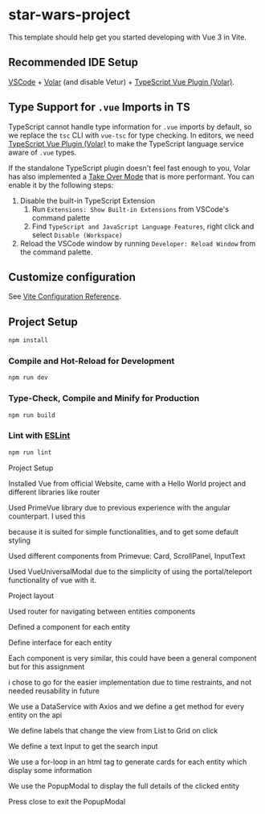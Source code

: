 # star-wars-project

This template should help get you started developing with Vue 3 in Vite.

## Recommended IDE Setup

[VSCode](https://code.visualstudio.com/) + [Volar](https://marketplace.visualstudio.com/items?itemName=Vue.volar) (and disable Vetur) + [TypeScript Vue Plugin (Volar)](https://marketplace.visualstudio.com/items?itemName=Vue.vscode-typescript-vue-plugin).

## Type Support for `.vue` Imports in TS

TypeScript cannot handle type information for `.vue` imports by default, so we replace the `tsc` CLI with `vue-tsc` for type checking. In editors, we need [TypeScript Vue Plugin (Volar)](https://marketplace.visualstudio.com/items?itemName=Vue.vscode-typescript-vue-plugin) to make the TypeScript language service aware of `.vue` types.

If the standalone TypeScript plugin doesn't feel fast enough to you, Volar has also implemented a [Take Over Mode](https://github.com/johnsoncodehk/volar/discussions/471#discussioncomment-1361669) that is more performant. You can enable it by the following steps:

1. Disable the built-in TypeScript Extension
    1) Run `Extensions: Show Built-in Extensions` from VSCode's command palette
    2) Find `TypeScript and JavaScript Language Features`, right click and select `Disable (Workspace)`
2. Reload the VSCode window by running `Developer: Reload Window` from the command palette.

## Customize configuration

See [Vite Configuration Reference](https://vitejs.dev/config/).

## Project Setup

```sh
npm install
```

### Compile and Hot-Reload for Development

```sh
npm run dev
```

### Type-Check, Compile and Minify for Production

```sh
npm run build
```

### Lint with [ESLint](https://eslint.org/)

```sh
npm run lint
```

Project Setup

Installed Vue from official Website, came with a Hello World project and different libraries  like router 

Used PrimeVue library due to previous experience with the angular counterpart. I used this 

because it is suited for simple functionalities, and to get some default styling 

Used different components from Primevue: Card, ScrollPanel, InputText

Used VueUniversalModal due to the simplicity of using the portal/teleport functionality of vue with it.

Project layout

Used router for navigating between entities components

Defined a component for each entity

Define interface for each entity

Each component is very similar, this could have been a general component but for this assignment

i chose to go for the easier implementation due to time restraints, and not needed reusability in future

We use a DataService with Axios and we define a get method for every entity on the api

We define labels that change the view from List to Grid on click

We define a text Input to get the search input 

We use a for-loop in an html tag to generate cards for each entity which display some information

We use the PopupModal to display the full details of the clicked entity

Press close to exit the PopupModal  



